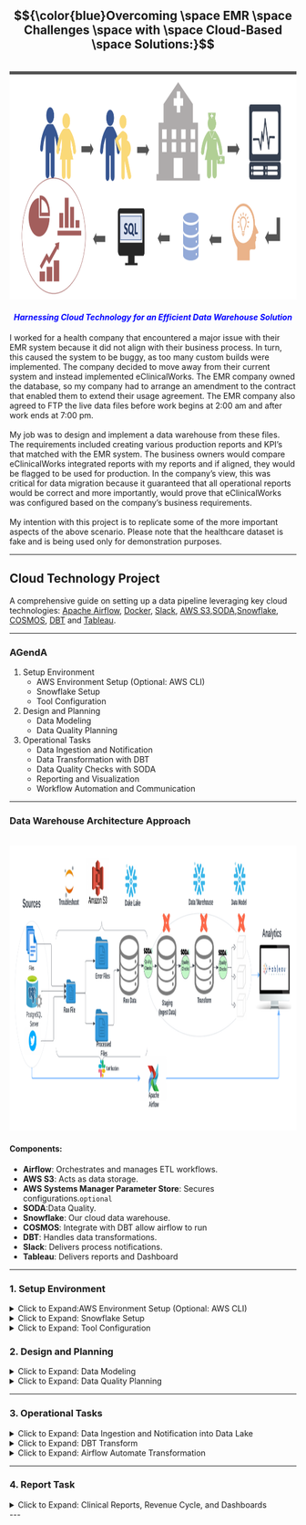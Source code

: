 <!-- ABOUT THE PROJECT -->



## <center>$${\color{blue}Overcoming \space EMR \space Challenges \space with \space Cloud-Based \space Solutions:}$$</center>
<br>
<img src="images/main.png" alt="header" style="width: 900px; height: 400px;"><br>

#### <font color="blue"><em><center>Harnessing Cloud Technology for an Efficient Data Warehouse Solution</em></center></font>
I worked for a health company that encountered a major issue with their EMR system because it did not align with their business process. In turn, this caused the system to be buggy, as too many custom builds were implemented. The company decided to move away from their current system and instead implemented eClinicalWorks. The EMR company owned the database, so my company had to arrange an amendment to the contract that enabled them to extend their usage agreement. The EMR company also agreed to FTP the live data files before work begins at 2:00 am and after work ends at 7:00 pm.
<br><br>
My job was to design and implement a data warehouse from these files. The requirements included creating various production reports and KPI’s that matched with the EMR system. The business owners would compare eClinicalWorks integrated reports with my reports and if aligned, they would be flagged to be used for production. In the company’s view, this was critical for data migration because it guaranteed that all operational reports would be correct and more importantly, would prove that eClinicalWorks was configured based on the company’s business requirements.
<br><br>
My intention with this project is to replicate some of the more important aspects of the above scenario. Please note that the healthcare dataset is fake and is being used only for demonstration purposes.

---------------------------------------------------------------------------------------------------------------------


## Cloud Technology Project

A comprehensive guide on setting up a data pipeline leveraging key cloud technologies: 
[Apache Airflow](https://airflow.apache.org/), [Docker](https://www.docker.com/), [Slack](https://slack.com/), [AWS S3](https://aws.amazon.com/),[SODA](https://www.soda.com/),[Snowflake](https://www.snowflake.com/en/), [COSMOS](https://www.astronomer.io/cosmos/), [DBT](https://www.getdbt.com/) and [Tableau](https://www.tableau.com/).

---
### AGendA
1. Setup Environment
	- AWS Environment Setup (Optional: AWS CLI)
	- Snowflake Setup
	- Tool Configuration
2. Design and Planning
	- Data Modeling
	- Data Quality Planning
3. Operational Tasks
	- Data Ingestion and Notification
	- Data Transformation with DBT
	- Data Quality Checks with SODA
	- Reporting and Visualization
	- Workflow Automation and Communication
 
  
--- 

### Data Warehouse Architecture Approach
<br>
<img src="images/ModernDataWarehouse2.png" alt="header" style="width: 1110px; height: 500px;">

#### Components:

- **Airflow**: Orchestrates and manages ETL workflows.
- **AWS S3**: Acts as data storage.
- **AWS Systems Manager Parameter Store**: Secures configurations.`optional`
- **SODA**:Data Quality.
- **Snowflake**: Our cloud data warehouse.
- **COSMOS**: Integrate with DBT allow airflow to run
- **DBT**: Handles data transformations.
- **Slack**: Delivers process notifications.
- **Tableau**: Delivers reports and Dashboard


---

### 1. Setup Environment

<details>
<summary>Click to Expand:AWS Environment Setup (Optional: AWS CLI)</summary>

#### 1. Basic Environment Configuration:

   - **S3 Bucket**: 
     ```shell
     aws s3api create-bucket --bucket YOUR_BUCKET_NAME --region YOUR_REGION
     ```

   - **IAM User 'testjay'**:
     ```shell
     aws iam create-user --user-name testjay
     ```

   - **S3 Bucket Policy**:
     ```shell
     aws iam list-policies
     aws iam attach-user-policy --user-name jay --policy-arn YOUR_BUCKET_POLICY_ARN
     ```

   - **IAM Role 'developer'**:
     ```shell
     aws iam create-role --role-name developer --assume-role-policy-document '{"Version": "2012-10-17","Statement": [{"Effect": "Allow","Principal": {"Service": "ec2.amazonaws.com"},"Action": "sts:AssumeRole"}]}'
     ```

   - **SSM Policy for Role**:
     ```shell
     aws iam list-policies
     aws iam attach-role-policy --role-name developer --policy-arn YOUR_SSM_POLICY_ARN
     ```

   - **Associate Role to User**:
     ```shell
     aws iam put-user-policy --user-name jay --policy-name AssumeDeveloperRole --policy-document '{"Version": "2012-10-17","Statement": [{"Effect": "Allow","Action": "sts:AssumeRole","Resource": "arn:aws:iam::YOUR-AWS-ACCOUNT-ID:role/developer"}]}'
     ```

#### 2. EMR Full Access for S3:

   - **Bucket Policy**:
     ```json
     {
        "Version": "2012-10-17",
        "Statement": [
            {
                "Effect": "Allow",
                "Principal": {
                    "Service": "elasticmapreduce.amazonaws.com"
                },
                "Action": "s3:*",
                "Resource": "arn:aws:s3:::YOUR_BUCKET_NAME/*"
            }
        ]
     }
     ```

   - **Apply Policy**:
     ```shell
     aws s3api put-bucket-policy --bucket YOUR_BUCKET_NAME --policy file://path/to/your/emr-policy.json
     ```

#### 3. AWS Systems Manager Parameter Store:

   - **Parameter Setup**:
     ```shell
     aws ssm put-parameter --name "SnowflakeUsername" --type "String" --value "YourUsername"
     aws ssm put-parameter --name "SnowflakePassword" --type "SecureString" --value "YourPassword"
     aws ssm put-parameter --name "SnowflakeAccount" --type "String" --value "YourAccount"
     aws ssm put-parameter --name "SnowflakeRole" --type "String" --value "YourRole"

</details>

<details>
<summary>Click to Expand: Snowflake Setup</summary>

#### 1. Starting with Snowflake

   - Snowflake offers a cloud-native data platform.
      - [Register on Snowflake](https://www.snowflake.com/)
      - Choose 'Start for Free' or 'Get Started'.
      - Complete the registration.
      - Use credentials to access Snowflake's UI.

#### 2. Structure Configuration

   - **Data Warehouse**:
     ```sql
     CREATE WAREHOUSE IF NOT EXISTS my_warehouse 
        WITH WAREHOUSE_SIZE = 'XSMALL' 
        AUTO_SUSPend = 60 
        AUTO_REsumE = TRUE 
        INITIALLY_SUSPendED = TRUE;
     ```

   - **Database**:
     ```sql
     CREATE DATABASE IF NOT EXISTS my_database;
     ```

   - **Roles and Users**:
     ```sql
     -- Role Creation
     CREATE ROLE IF NOT EXISTS my_role;
     
     -- User Creation
     CREATE USER IF NOT EXISTS jay 
        PASSWORD = '<YourSecurePassword>' 
        DEFAULT_ROLE = my_role
        MUST_CHANGE_PASSWORD = FALSE;
     ```

	 - **Show grants for a specific user on databases**: This command confirm what privilages you have
	 SHOW GRANTS TO USER USERS;

	 SHOW GRANTS TO ROLE ;

  - **Create Stage***
 	```sql
	 	// Step 1
	 	USE ROLE YOUR ROLE NAME;
	
	 	// Step 2 create external stage
	 	CREATE SCHEMA IF NOT EXISTS YOUR_MANAGE_DATABASE.SCHEMA;

	 	// Step 3
	 	CREATE OR REPLACE STAGE YOUR_MANAGE_DATABASE.SCHEMA.STAGE_NAME
	     	URL='s3://snowflake-emr/raw_files'
	     	CREDENTIALS=(AWS_KEY_ID='YOUR ID' AWS_SECRET_KEY='YOUR SECRET');

	 	   // view stage
	 	  DESC STAGE YOUR_MANAGE_DATABASE.SCHEMA.stage_name;

	 	 LIST @YOUR_MANAGE_DATABASE.SCHEMA.stage_name;


	 	// create file format
	 	CREATE OR REPLACE FILE FORMAT YOUR_MANAGE_DATABASE.SCHEMA.my_csv_format
	   	TYPE = 'CSV'
	   	FIELD_DELIMITER = ','
	   	SKIP_HEADER = 1
	   	FIELD_OPTIONALLY_ENCLOSED_BY = '"'
	   	NULL_IF = ('NULL', 'null')
	   	EMPTY_FIELD_AS_NULL = TRUE
	   	TRIM_SPACE = TRUE
	   	ERROR_ON_COLUMN_COUNT_MISMATCH = FALSE
	   	ESCAPE = 'NONE'
	   	ESCAPE_UNENCLOSED_FIELD = '\\';

	 	SHOW FILE FORMATS IN SCHEMA YOUR_MANAGE_DATABASE.SCHEMA;
	 	SHOW GRANTS ON FILE FORMAT YOUR_MANAGE_DATABASE.SCHEMA.my_csv_format;


	 	SHOW FILE FORMATS;


	 	COPY INTO HEALTHCARE_RAW.DATA_RAW.RAW_LOCATION
	 	FROM '@YOUR_MANAGE_DATABASE.SCHEMA.stage_name/raw_Location.csv'
	 	FILE_FORMAT = (FORMAT_NAME = 'MANAGE_DB.EXTERNAL_STAGES.MY_CSV_FORMAT');
	```
	 

#### 3. Organize Data

   - **Schemas**:
     ```sql
     USE DATABASE my_database;
     CREATE SCHEMA IF NOT EXISTS chart;
     CREATE SCHEMA IF NOT EXISTS register;
     CREATE SCHEMA IF NOT EXISTS billing;
     ```

   - **Tables**:
     ```sql
     -- Chart Schema
     CREATE TABLE IF NOT EXISTS chart.code (
        id INT AUTOINCREMENT PRIMARY KEY
     );

     -- Register Schema
     CREATE TABLE IF NOT EXISTS register.users (
        id INT AUTOINCREMENT PRIMARY KEY,
        name STRING,
        email STRING UNIQUE
     );
     ```

#### 4. Permissions

   - **Assign Roles and Grant Privileges**:
     ```sql
     GRANT ROLE my_role TO USER jay;
     GRANT USAGE ON DATABASE my_database TO ROLE my_role;
     GRANT USAGE ON WAREHOUSE my_warehouse TO ROLE my_role;
     GRANT USAGE ON SCHEMA chart TO ROLE my_role;
     GRANT SELECT, INSERT, UPDATE, DELETE ON ALL TABLES IN SCHEMA chart TO ROLE my_role;
     ```

**Note**: Replace placeholders (like `<YourSecurePassword>`) with actual values.

</details>

<details>
<summary>Click to Expand: Tool Configuration</summary>

#### 1. Airflow (Astro)

- **Overview** In This project I am Installing Apache Airflow using the Astronomer CLI (Astro CLI) on Docker in a Mac environment. Before proceeding, ensure Docker Desktop is installed on your Mac. If it's not installed, download it from [Docker Hub](https://hub.docker.com/) and follow the installation instructions.

   - **Step 1: Install the Astro CLI**: The Astro CLI is a command-line tool that makes it easier to run Airflow on your machine. To install the Astro CLI, open your terminal and run the following command:
     ```sql
	 curl -sSL https://install.astronomer.io | sudo bash -s -- v0.25.0
     ```	

   - **Step 2: Initialize an Airflow Project**:Once the Astro CLI is installed, create a new directory for your Airflow project and navigate into it:
     ```sql
	 mkdir your-airflow-project && cd your-airflow-project
     ```	
   - Initialize a new Airflow project using the Astro CLI:This command generates a new Airflow project with a sample DAG file and the necessary configuration files.
     ```sql
	 astro dev init  
     ```	
   - **Step 3: Start Airflow**: This command starts Airflow within a Docker container. It might take a few minutes to pull the required Docker images and start the containers.
     ```sql
	 astro dev start
     ```	
   - **Step 4: Access the Airflow Web Interface**: Once Airflow is running, you can access the Airflow web interface by opening a web browser and navigating to
     ```sql
	 http://localhost:8080/

     ```
	 - Airflow Credential: When you initialize Apache Airflow using the Astronomer CLI (Astro CLI) in a local Docker environment, it automatically configures Airflow with default credentials for you to use when accessing the Airflow web UI. As of Airflow 2.x, the default username and password set by the Astronomer CLI are:U
	 	- Username:`admin` Password `admin`
		- Changing default credentials is a good practise, especially in a production environment.Here's how you can change the default credentials: first -> `astro dev stop`
			1. Locate the `docker-compose.yml` File: This file is in the root of your Airflow project directory created by the `astro dev init` command.
			2. Edit the Environment Variables: Open `docker-compose.yml` in a text editor and look for the environment variables under the `airflow-webserver` service. You'll add or modify the `_AIRFLOW_WWW_USER_USERNAME` and `_AIRFLOW_WWW_USER_PASSWORD` environment variables to set a new username and password.
			```sql
			environment:
			  - AIRFLOW__CORE__EXECUTOR=LocalExecutor
			  - AIRFLOW__WEBSERVER__SECRET_KEY=secret_key
			  - AIRFLOW__WEBSERVER__BASE_URL=http://localhost:8080
			  - _AIRFLOW_WWW_USER_USERNAME=your_new_username
			  - _AIRFLOW_WWW_USER_PASSWORD=your_new_password
			```
			3. Then `astro dev start`**Log in Using New Credentials**: Now, you can use the new username and password you set to log into the Airflow web UI.

#### 2. airflow_setting:

- **Overview**:  Automate your Airflow configuration to avoid repetitive setup tasks each time Airflow is initiated. This approach enables configuring Airflow Connections, Pools, and Variables all in one place, specifically tailored for local development environments.
- **Variables to consider**
  - AWS login credentials
  - Snowflake login credentials
  - Slack connection details
  - S3 bucket specifics (name, key, prefix, processed, error paths)
  - Snowflake configurations (tables, schema, databases, stage)
  - Slack notifications (channel, token)
  - Local file path for datasets

- **Configuration in `airflow_setting.yaml`**: This YAML snippet defines essential Airflow configurations for seamless integration with AWS, Snowflake, and Slack, alongside managing S3 buckets and local datasets. Note: Ensure sensitive information like login credentials is securely managed and not hard-coded.

    ```python
      airflow:
        connections:
          - conn_id: aws_default
            conn_type: aws
            login: <aws_access_key_id>
            password: <aws_secret_access_key>
            extra:
              region_name: us-east-1
      
          - conn_id: snowflake_default
            conn_type: snowflake
            login: <your_snowflake_username>
            password: <your_snowflake_password>
            schema: DATA_RAW
            extra:
              account: <your_snowflake_account>
              warehouse: <your_snowflake_warehouse>
              database: <your_snowflake_database>
              role: <your_snowflake_role>
              region: us-east-1
      
          - conn_id: slack_default
            conn_type: slack
            password: <your_slack_bot_token>
      
        variables:
          # Snowflake and S3 configurations
          - variable_name: S3_BUCKET
            variable_value: "your_s3_bucket_name"
      
          # Additional configurations...
      
          # Slack notifications
          - variable_name: SLACK_CHANNEL
            variable_value: "#your_slack_channel"
      
          # Local dataset configurations
          - variable_name: LOCAL_DIRECTORY
            variable_value: "/path/to/your/local/dataset/"
    ```


#### 3. Dockerfile Configuration:

- **Overview**: Customize the Dockerfile to include necessary installations for your Airflow environment.
- **Dockerfile Content**: This Dockerfile extends the Astronomer Astro Runtime image, incorporating additional packages and tools required for your workflows, such as AWS CLI, specific Airflow providers, and the Slack SDK.

    ```python
        FROM quay.io/astronomer/astro-runtime:10.4.0

        USER root
        
        # Install AWS CLI
        RUN apt-get update && \
            apt-get install -y awscli && \
            rm -rf /var/lib/apt/lists/*
        
        USER astro
        
        # Install Airflow providers and the Slack SDK
        RUN pip install --no-cache-dir apache-airflow-providers-slack apache-airflow-providers-amazon==8.11.0 slack_sdk
        
        # Configure environment variables for sensitive information
        ENV AIRFLOW__CORE__ENABLE_XCOM_PICKLING=True
        
        # Additional configuration...
    ```

#### 4. Requirements :

- **Overview**: Define additional dependencies and packages required for your Airflow setup.
    ```python
      # Astro Runtime includes the following pre-installed providers packages: https://docs.astronomer.io/astro/runtime-image-architecture#provider-packages
      astro-sdk-python[amazon, snowflake] >= 1.1.0
      astronomer-cosmos[dbt.snowflake]
      apache-airflow-providers-snowflake==4.4.0
      soda-core-snowflake==3.2.1
      protobuf==3.20.0
    ```


#### 5. Slack

   - **Slack**: To use the `SlackAPIPostOperator` in Apache Airflow for sending notifications to a Slack channel, you'll need to set up a Slack App, configure a Slack Connection in Airflow, and then use the operator in your DAG. Here's a step-by-step guide
   
   - **Step1: Create a Slack APP**
    1. Go to the Slack API: Navigate to Your Apps on the Slack API site and click "Create New App".
	2. Name Your App & Choose Workspace: Provide a name for your app and select the Slack workspace where you want to install the app.
	3. Permissions: In the "OAuth & Permissions" section, scroll down to "Scopes" and add the chat:write scope under "Bot Token Scopes". This permission allows your app to send messages as itself.
	4. Install App to Workspace: Click "Install App to Workspace" and authorize the permissions.
	5. Copy Bot User OAuth Token: After installing the app, you'll see a "Bot User OAuth Token" in the "OAuth & Permissions" page. Copy this token; you'll use it to configure the Airflow connection.
	
   - **Step 2: Configure a Slack Connection in Airflow**
    1. Airflow UI: Go to the Airflow web interface.
	2. Connections: Navigate to "Admin" > "Connections", and click on the "+" button to add a new connection.
	3. Connection Details:
		- Conn Id: Enter a unique identifier for this connection, such as slack_default.
		- Conn Type: Select "HTTP".
		- Host: Enter https://slack.com/api/chat.postMessage (Slack's method for sending messages).
		- Password: Paste the "Bot User OAuth Token" you copied earlier.
	4. Save: Click the "Save" button to create the connection
		
  

#### 6. DBT profile creation
- **DBT**:Installing dbt (data build tool) on a Mac and configuring it to work with Snowflake, especially within the context of an Astronomer project (`astro`), involves a few steps. Below is a comprehensive guide that includes installing dbt on your Mac, configuring it for Snowflake, and ensuring it runs within a Docker container managed by Astronomer's CLI tool when you execute astro dev start.


	- **Note**: DBT (Data Build Tool) provides a means to transform data inside your data warehouse. With it, analytics and data teams can produce reliable and structured data sets for analytics.

	   - **Step 1: Install dbt on Mac**: To get started with DBT, you first need to install it
	   
	   	 1. Install Homebrew (if not already installed): Open a terminal and run

	     ```shell
		  /bin/bash -c "$(curl -fsSL https://raw.githubusercontent.com/Homebrew/install/HEAD/install.sh)"
	     ```
		 2. `Install Python` (if not already installed or if you need a different version):It's recommended to use `pyenv` for managing multiple Python versions:
		 
		 ```shell
		 brew install pyenv
		 pyenv install 3.8.5
		 pyenv global 3.8.5
		 
		 ```
		 3. Install dbt: You can install dbt for Snowflake using pip. It’s a good practice to use a virtual environment
		 
		 ```shell
		 python -m venv dbt_env
		 source dbt_env/bin/activate
		 pip install dbt-snowflake
		 
		 ```
	  - **Step 2: Configure dbt for Snowflake**:
	   
	   	 1. Initialize a dbt Project: Navigate to your project directory and run
		 
		 ```shell
		 dbt init my_dbt_project
		 ```
		 2. Configure profiles.yml: dbt uses a file named profiles.yml for connection configurations. This file is typically located at ~/.dbt/. Edit this file to include your Snowflake credentials:
		 
		 ```shell
		 my_dbt_project:
		   target: dev
		   outputs:
		     dev:
		       type: snowflake
		       account: <your_snowflake_account>
		       user: <your_snowflake_user>
		       password: <your_snowflake_password>
		       role: <your_snowflake_role>
		       database: <your_snowflake_database>
		       warehouse: <your_snowflake_warehouse>
		       schema: <your_snowflake_schema>
		       threads: 1
		       client_session_keep_alive: False
		 
		 ```
	- **Step 3: Use dbt with Astronomer and Docker**:
	
		1. Modify the Dockerfile: Navigate to your Astronomer project directory. You will modify the `Dockerfile` to include the installation commands for dbt and Soda. If the Dockerfile does not exist, the `astro dev init` command should generate it.
	 
	 	```shell
			# Use the official Astronomer Inc. Airflow image as a parent image
			FROM astronomerinc/ap-airflow:2.1.0-buster-onbuild

			# Install soda and dbt in separate virtual environments
			RUN python -m venv soda_venv && . soda_venv/bin/activate && \
			    pip install soda-core-snowflake==3.2.1 soda-core-scientific==3.2.1 pendulum && deactivate

			# Assuming you want dbt in its own environment
			RUN python -m venv dbt_env && . dbt_env/bin/activate && \
			    pip install dbt-snowflake && deactivate
	 		
	 	```
	 2. Configure profiles.yml: dbt uses a file named profiles.yml for connection configurations. This file is typically located at ~/.dbt/. Edit this file to include your Snowflake credentials:
	 
	 ```shell
	 my_dbt_project:
	   target: dev
	   outputs:
	     dev:
	       type: snowflake
	       account: <your_snowflake_account>
	       user: <your_snowflake_user>
	       password: <your_snowflake_password>
	       role: <your_snowflake_role>
	       database: <your_snowflake_database>
	       warehouse: <your_snowflake_warehouse>
	       schema: <your_snowflake_schema>
	       threads: 1
	       client_session_keep_alive: False
	 
	 ```	 
		 
#### 7. SODA installation and configuration

  - **Command to list** : `ls include/soda/` and `ls include/soda/checks/`
     
      ```shell
        ls include/soda/
	__pycache__  check_function.py  check_transform.py  checks  config.py  configuration_bill.yml  configuration_chart.yml  configuration_register.yml  configuration_transform.yml
	
	ls include/soda/checks/
	bill_tables  chart_tables  register_tables  transform
	
	ls include/soda/checks/register_tables/
	raw_address.yml  raw_date.yml  raw_location.yml  raw_user.yml
    ```
  - **configuration_register.yml_** : `ls include/soda/` 
     
        ```shell
	      data_source healthcare_db:
	       type: snowflake
	       username: ${SNOWFLAKE_USER}
	       password: ${SNOWFLAKE_PASSWORD}
	       account: ${SNOWFLAKE_ACCOUNT}
	       database: RAW 
	       warehouse: your warehouse
	       connection_timeout: 240
	       role: your role
	       client_session_keep_alive: true
	       authenticator: snowflake
	       session_params:
	         QUERY_TAG: soda-queries
	         QUOTED_IDENTIFIERS_IGNORE_CASE: false
	       schema: REGISTER
	      data_source healthcare_dev:
	        type: snowflake
	        username: ${SNOWFLAKE_USER}
	        password: ${SNOWFLAKE_PASSWORD}
	        account: ${SNOWFLAKE_ACCOUNT}
	        database: DEV 
	        warehouse: your warehouse
	        connection_timeout: 240
	        role: your role
	        client_session_keep_alive: true
	        authenticator: snowflake
	        session_params:
	          QUERY_TAG: soda-queries
	          QUOTED_IDENTIFIERS_IGNORE_CASE: false
	        schema: your schema
	        soda_cloud:
	        host: cloud.us.soda.io
	        api_key_id: soda id
	        api_key_secret: soda secret
    ```
 - **raw_usser.yml** : `cat include/soda/checks/register_tables/`
    
     ```shell
	   checks for raw_user:
	     - schema:
	         fail:
	           when required column missing: [UIDPK, UID, UFNAME, ULNAME, EMAIL, GendER, AGE, USERTYPE, UPDATE_AT]
	           when wrong column type:
	             UIDPK: NUMBER
	             UID: NUMBER
	             UFNAME: VARCHAR
	             ULNAME: VARCHAR
	             EMAIL: VARCHAR
	             GendER: VARCHAR
	             AGE: NUMBER
	             USERTYPE: VARCHAR
	             UPDATE_AT: TIMESTAMP_NTZ
				 ```
#### 8. Cosmos setup within Airflow: include/dbt/dbt_health/cosmos_config.py

- **cosmos_config**:
	```sql
	from cosmos.config import ProfileConfig, ProjectConfig
	from pathlib import Path
	DBT_CONFIG = ProfileConfig(
	profile_name='dbt_health',
	target_name='dev',
	profiles_yml_filepath=Path('/usr/local/airflow/include/dbt/dbt_health/profiles.yml')
	)
	DBT_PROJECT_CONFIG = ProjectConfig(
	dbt_project_path='/usr/local/airflow/include/dbt/dbt_health')

</details>

### 2. Design and Planning

<details>
<summary>Click to Expand: Data Modeling</summary>

- **Demonstrate Data Archetecture**
<br>
<img src="images/DataModeling.png" alt="header" style="width: 1100px; height: 500px;"><br>

---

</details>
<details>
<summary>Click to Expand: Data Quality Planning</summary>



#### 1. Data Quality (SodaCL) 


**Note**: Along with `data quality check` we should implement data observability. `Barr Moses CEO and CO-founder of Monte Carlo` coined "[Data observability](https://www.montecarlodata.com/blog-what-is-data-observability/)." She explaind that Data observability provides full visibility into the health of your data AND data systems so you are the first to know when the data is wrong, what broke, and how to fix it.
- **The five pillars of data observability:** 
  - Freshness
  - Quality 
  - Volume 
  - Schema
  - Lineage
    
#### 2. Data Quality Checks

 - **1) Null Values Tests**: These checks ensure that essential columns do not contain null values. For the `dim_provider` table, it's crucial that primary key, NPI, first and last names, specialty, and email don't have nulls as they are essential for identifying and contacting the provider.
   ```shell
    checks for dim_provider:
      - missing_count(PROVIDER_PK) = 0
      - missing_count(PROVIDER_NPI) = 0
      - missing_count(FIRST_NAME) = 0
      - missing_count(LAST_NAME) = 0
      - missing_count(PROVIDER_SPECIALTY) = 0
      - missing_count(EMAIL) = 0
   ```
 - **2) Volume Tests**: Volume tests ensure the table contains a reasonable number of records, which can indicate whether the data loading process worked correctly.
     ```shell
      checks for dim_provider:
        - row_count between 100 and 10000
     ```
 - **3) Numeric Distribution Tests**: These tests can validate that numeric columns like `AGE` have values within expected ranges and distributions.
     ```shell
      checks for dim_provider:
        - invalid_percent(AGE) < 5%:
            valid min: 25
            valid max: 100
     ```
 - **4) Uniqueness Tests**: Uniqueness tests verify that columns that should be unique, such as `PROVIDER_NPI` and `EMAIL`, do not have duplicate values.
     ```shell
      checks for dim_provider:
        - duplicate_count(PROVIDER_NPI) = 0
        - duplicate_count(EMAIL) = 0
     ```     
- **5) Referential Integrity Test**: These tests ensure that values in a column match values in a column in another table, for example, ensuring that the `PROVIDER_SPECIALTY` exists in a `dim_specialty` table.
   ```shell
    checks for dim_provider:
      - duplicate_count(PROVIDER_NPI) = 0
      - duplicate_count(EMAIL) = 0
   ```

- **6) Freshness Checks**: Freshness checks are useful for tables that are expected to be updated regularly. If your table includes a timestamp column (not shown in your schema), you could implement a check like:
    ```shell
      checks for dim_provider:
        - freshness (LAST_UPDATE_TIMESTAMP) < 2d
    ``` 

</details>



---

### 3. Operational Tasks



<details>
 <summary>Click to Expand: Data Ingestion and Notification into Data Lake </summary>
 
#### Utilizing AWS S3 for data storage, Airflow for workflow automation, and Slack for notifications.

   - **Sources**: ingest data into `raw_files` folder (S3 buckets) and issue an `alert`.
     - **Folder Management and Notification**:
       - errors: error files stored in the `error_folder` with a `Slack alert`.
       - processed: processed data is ingested into snowflake with a`Slack alert`
  
   - Command to list S3 folders: `aws s3 ls s3://snowflake-emr`
     
       ```shell
         PRE error_files/
         PRE processed/
         PRE raw_files/
     ```
##### a. Naming Conventions:
  
   - Timestamps are used for file naming:
  
       ```python
         timestamp_str = datetime.now().strftime('%Y%m%d%H%M%S')
       ```
##### a. Slack Notifications:
  
   - Slack webhook integration for notifications on success or failure: **Please ensure you've taken care of the security considerations (like not hardcoding AWS access keys or Slack Webhook URLs) when using these scripts in a real-world scenario. Use environment variables or secrets management tools instead**
  
       ```python
         SLACK_WEBHOOK_URL = 'https://hooks.slack.com/services/XXXXXXXXX/XXXXXXXXX/XXXXXXXXXXXXXX'  # Replace with your webhook URL
    
         def send_slack_message(message):
             #... [rest of the code]
       ```
       <br>
       <img src="images/slack.png" alt="header" style="width: 1110px; height: 500px;">
	   
##### Aiflow(Astro) dag
	
- **Overview**: The DAG defined in your script, `load_file_s3_etl`, is designed to automate the process of uploading CSV files from a local directory to an Amazon S3 bucket, notify a Slack channel about the upload status, and subsequently trigger another DAG for processing the uploaded data. It's structured to run daily without catching up on past executions. Here's an overview of its components and workflow:
- **Configuration**
	- Utilizes Airflow's Variable feature to dynamically set the S3 connection ID, bucket name, key, local directory, and Slack channel.
	- Employs Amazon AWS S3 and Slack providers for interactions with S3 and Slack, respectively.
    ```python
    from airflow.decorators import dag, task
	from datetime import datetime
	from airflow.providers.amazon.aws.hooks.s3 import S3Hook
	from airflow.providers.amazon.aws.sensors.s3 import S3KeySensor
	from airflow.providers.slack.operators.slack import SlackAPIPostOperator
	from airflow.operators.dagrun_operator import TriggerDagRunOperator  # Added import
	from airflow.models import Variable
	import glob
	import os
	import logging

	# Configuration variables
	S3_CONN_ID = 'aws_default'
	S3_BUCKET = Variable.get('S3_BUCKET')
	S3_KEY = Variable.get('S3_KEY').rstrip('*.csv')
	LOCAL_DIRECTORY = Variable.get('LOCAL_DIRECTORY')
	SLACK_CHANNEL = Variable.get('SLACK_CHANNEL')  # Ensure this is set in Airflow Variables
	
	@dag(start_date=datetime(2023, 1, 1), schedule_interval='@daily', catchup=False, tags=['s3', 'slack'])
	def load_file_s3_etl():
	    @task
	    def upload_csv_files_to_s3(bucket: str, key: str, local_directory: str, aws_conn_id: str):
	        s3_hook = S3Hook(aws_conn_id=aws_conn_id)
	        uploaded_files_info = []
	        for filepath in glob.glob(os.path.join(local_directory, '*.csv')):
	            if not os.path.exists(filepath):
	                logging.error(f"File not found: {filepath}")
	                continue
	            filename = os.path.basename(filepath)
	            dest_key = os.path.join(key, filename)
	            s3_hook.load_file(filename=filepath, key=dest_key, bucket_name=bucket, replace=True)
	            file_size = os.path.getsize(filepath)
	            uploaded_files_info.append({'filename': filename, 'size': file_size})
	            os.remove(filepath)
	        return uploaded_files_info
	
	    @task
	    def notify_slack(uploaded_files_info):
	        if uploaded_files_info:
	            message = "Files successfully uploaded to S3:\n"
	            message += "\n".join([f"{file_info['filename']} (Size: {file_info['size']} bytes)" for file_info in uploaded_files_info])
	        else:
	            message = "No new files were uploaded to S3."
	        
	        SlackAPIPostOperator(
	                task_id="notify_slack",
	                channel=SLACK_CHANNEL,
	                text=message,
	                slack_conn_id="slack_default"  # Ensure this Slack connection is configured in Airflow
	            ).execute({})
	
	    
	    trigger_ingest_snowflake = TriggerDagRunOperator(
	    task_id="trigger_ingest_snowflake",
	    trigger_dag_id="dynamic_s3_to_snowflake_etl",
	    execution_date='{{ ds }}',  # Set the execution date explicitly
	    conf={"some_key": "some_value"},  # Any additional configuration
	    reset_dag_run=True,  # Optional: based on your need
	    wait_for_completion=True,  # Optional: based on your need
	    poke_interval=60,  # Optional: default is 60 seconds
	    allowed_states=['success'],  # Optional: default is ['success']
	    failed_states=['failed'],  # Optional
	    deferrable=False,  # Optional: based on your need
	)
	
	
	    uploaded_files_info = upload_csv_files_to_s3(S3_BUCKET, S3_KEY, LOCAL_DIRECTORY, S3_CONN_ID)
	    notify_slack_result = notify_slack(uploaded_files_info)
	    
	    notify_slack_result >> trigger_ingest_snowflake
	
	etl_dag = load_file_s3_etl()
    ```
	
    <br>
    <img src="images/load_s3.png" alt="header" style="width: 1110px; height: 500px;">
	
    #### Task
	1. `upload_csv_files_to_s3`:
	   - Scans a specified local directory for CSV files.
	   - Uploads each found CSV file to a specified S3 bucket and key location, replacing the file if it already exists.
	   - Records information about the uploaded files, such as their names and sizes, then deletes the local copies of these files.
	   - Returns a list of dictionaries, each containing information about an uploaded file.
	2. `notify_slack`:
	   - Takes the list of uploaded file information as input.
	   - If files were uploaded, constructs a message listing the names and sizes of the uploaded files.
	   - If no files were uploaded, prepares a message indicating that no new files were uploaded.
	   - Sends the prepared message to a specified Slack channel using the `SlackAPIPostOperator`.
	3. `trigger_ingest_snowflake`:
	   - Configured to trigger another DAG, presumably for processing the uploaded files in Snowflake, upon successful completion of the `notify_slack task`.
	   - Allows for additional configuration via the conf parameter, and offers options to reset the DAG run, wait for completion, and specify poke intervals and allowed/failed states for more controlled execution flow.

   #### Workflow
  	- The DAG starts with the `upload_csv_files_to_s3` task to upload CSV files from the local directory to S3.
  	- Next, the `notify_slack` task executes, sending a notification to Slack about the status of the upload.
  	- Finally, if the notification task succeeds, the trigger_ingest_snowflake task is executed to trigger another DAG for further processing, demonstrating a linear sequence of task dependencies.	  

   #### Features
  	- The DAG includes modern Airflow features, such as the use of the `@dag` and `@task` decorators for simplified DAG and task definitions.
  	- It showcases interaction with external systems (S3 and Slack) and the chaining of workflows via DAG triggering, making it a practical example of a data pipeline that incorporates data uploading, notification, and further data processing steps.

- **Overview**: This DAG, `dynamic_s3_to_snowflake_etl`, is an advanced data pipeline designed for automating data flows from AWS S3 to Snowflake, and involves Slack for notifications. Let's review its tasks, workflow, and features:
  ```python
 
  	from datetime import datetime
	import pendulum
	from airflow.decorators import dag, task
	from airflow.models import Variable
	from airflow.providers.amazon.aws.hooks.s3 import S3Hook
	from airflow.providers.snowflake.hooks.snowflake import SnowflakeHook
	from airflow.operators.python import get_current_context
	
	from slack_sdk import WebClient
	from slack_sdk.errors import SlackApiError
	from airflow.operators.python import PythonOperator
	import json
	import logging
	from airflow.providers.amazon.aws.sensors.s3 import S3KeySensor
	
	# Configuration variables
	S3_BUCKET = Variable.get("S3_BUCKET")
	SNOWFLAKE_CONN_ID = "snowflake_default"
	SLACK_TOKEN = Variable.get("SLACK_TOKEN")
	SLACK_CHANNEL = Variable.get("SLACK_CHANNEL")
	SNOWFLAKE_STAGE_FULL_PATH = Variable.get("STAGE_NAME")
	SNOWFLAKE_TABLES = json.loads(Variable.get("SNOWFLAKE_TABLES", "[]"))
	S3_PREFIX = "raw_files/"
	S3_PROCESSED = "processed/"
	S3_ERROR = "error_files/"
	
	default_args = {
	    "owner": "airflow",
	    "depends_on_past": False,
	    "start_date": datetime(2021, 1, 1),
	}
	
	
	@dag(schedule="@daily", default_args=default_args, catchup=False, tags=["snowflake", "slack"])
	def dynamic_s3_to_snowflake_etl():
	    
	    is_file_available = S3KeySensor(
	        task_id='check_s3_for_file',
	        bucket_key=S3_PREFIX + '*.csv',  # Adjust the pattern to match your file naming
	        bucket_name=S3_BUCKET,
	        wildcard_match=True,
	        aws_conn_id='aws_default',
	    )
	
	
	    @task
	    def list_s3_files():
	        """List files in the specified S3 bucket and prefix."""
	        s3_hook = S3Hook(aws_conn_id="aws_default")
	        return s3_hook.list_keys(bucket_name=S3_BUCKET, prefix=S3_PREFIX)
	
	    @task
	    def load_to_snowflake(key: str) -> dict:
	        """Load a file to Snowflake, returning the file name and load status."""
	        file_name = key.split('/')[-1].split('.')[0].upper()  # Extract file name and convert to uppercase
	        if file_name in [table.upper() for table in SNOWFLAKE_TABLES]:
	            try:
	                hook = SnowflakeHook(snowflake_conn_id=SNOWFLAKE_CONN_ID)
	                copy_sql = f"""
	                    COPY INTO {file_name}
	                    FROM '@{SNOWFLAKE_STAGE_FULL_PATH}/{key.split('/')[-1]}'
	                    FILE_FORMAT = (FORMAT_NAME = 'MANAGE_DB.EXTERNAL_STAGES.MY_CSV_FORMAT');
	                """
	                hook.run(copy_sql, autocommit=True)
	                return {"file_name": file_name, "status": "SUCCESS"}
	            except Exception as e:
	                logging.error(f"Failed to load file {file_name} into Snowflake: {str(e)}")
	                return {"file_name": file_name, "status": "FAILURE"}
	        else:
	            return {"file_name": file_name, "status": "SKIPPED"}
	
	
	
	    @task
	    def notify_and_move_file(file_result: dict):
	        context = get_current_context()
	        execution_date = context['data_interval_start']  # Adjust based on your Airflow version
	        execution_date = pendulum.instance(execution_date)  # Ensure execution_date is a pendulum instance
	
	        file_name, status = file_result["file_name"], file_result["status"].lower()
	        s3_hook = S3Hook(aws_conn_id="aws_default")
	
	        # List files in the S3_PREFIX directory
	        all_files = s3_hook.list_keys(bucket_name=S3_BUCKET, prefix=S3_PREFIX)
	        # Find the exact filename by case-insensitive match
	        exact_filename = next((f for f in all_files if f.lower() == f"{S3_PREFIX}{file_name}.csv".lower()), None)
	
	        if exact_filename:
	            # Construct paths and keys with the exact filename
	            source_key = exact_filename
	            date_suffix = execution_date.strftime('%Y-%m-%d') + "/"
	            processed_path = f"{S3_PROCESSED}{date_suffix}{exact_filename.split('/')[-1]}"
	            error_path = f"{S3_ERROR}{date_suffix}{exact_filename.split('/')[-1]}"
	            destination_key = processed_path if status == "success" else error_path
	
	            # Attempt to move file
	            logging.info(f"Attempting to move file from {source_key} to {destination_key}")
	            try:
	                s3_hook.copy_object(source_bucket_key=source_key, dest_bucket_key=destination_key, source_bucket_name=S3_BUCKET, dest_bucket_name=S3_BUCKET)
	                s3_hook.delete_objects(bucket=S3_BUCKET, keys=[source_key])
	                logging.info(f"Moved {source_key} to {destination_key}")
	            except Exception as e:
	                logging.error(f"Failed to move file: {e}")
	
	            # Send notification to Slack
	            message = "successfully processed and moved to the processed folder." if status == "success" else "failed to load and moved to the error folder."
	            try:
	                client = WebClient(token=SLACK_TOKEN)
	                client.chat_postMessage(channel=SLACK_CHANNEL, text=f"File `{file_name}`: {message}")
	                logging.info(f"Notification sent to Slack for file {file_name}: {message}")
	            except SlackApiError as e:
	                logging.error(f"Failed to send message to Slack: {e.response['error']}")
	        else:
	            logging.error(f"Could not find exact file matching {file_name} in S3.")
	
	    # Define your DAG flow
	    s3_files = list_s3_files()
	    load_results = load_to_snowflake.expand(key=s3_files)
	    notify_and_move_files = notify_and_move_file.expand(file_result=load_results)
	    
	    is_file_available >> s3_files
	    
	
	dynamic_s3_to_snowflake_etl_dag = dynamic_s3_to_snowflake_etl()
  ```
  <br>
  <img src="images/snowflakeLoad.png" alt="header" style="width: 1110px; height: 500px;">
  
 #### Tasks:
  
   1. `check_s3_for_file (S3KeySensor)`: Monitors the S3 bucket for files matching a specific pattern, ensuring that the DAG proceeds only when the expected files are present. This sensor plays a crucial role in managing workflow execution based on data availability.
   2. `list_s3_files`: Lists all files in the specified S3 prefix, acting as the initial step to identify which files will be processed. This task is vital for dynamic file processing, accommodating varying numbers and names of files.
   3. `load_to_snowflake`: Processes each file from the list, attempting to load it into Snowflake. This task checks if the file name matches any table names specified in the Snowflake configuration, performs a COPY operation for matching files, and logs the outcome (SUCCESS, FAILURE, SKIPPED). This conditional loading is particularly useful for targeted data ingestion.
   4. `notify_and_move_file`: For each file processed, this task moves the file to a processed or error path based on the load outcome and sends a notification to Slack. It involves complex logic to accurately move files and report the status, showcasing the pipeline's ability to handle post-load management and communication.

 #### Workflow:
  
  - The DAG initiates by checking for the presence of files in S3.
  - Upon confirming file availability, it lists all files in the specified prefix.
  - For each file, the DAG attempts to load it into Snowflake, based on naming conventions that match Snowflake tables.
  - After attempting to load each file, it moves the file to an appropriate directory (processed or error) and notifies a Slack channel about the operation's result.

 #### Features:
 
  - **Dynamic File Handling**: The DAG is designed to dynamically handle multiple files, determining actions based on file names and processing outcomes. This flexibility is crucial for workflows dealing with variable data inputs.
  - **Integration with External Services**: Demonstrates robust integration with AWS S3 for data storage, Snowflake for data warehousing, and Slack for notifications, providing a comprehensive approach to data pipeline management.
  - **Error Handling and Notifications**: Includes sophisticated error handling mechanisms, such as moving files to an error directory and notifying team members via Slack, enhancing the pipeline's reliability and maintainability.
  - **Expandable Tasks**: Utilizes the .expand method for the `load_to_snowflake` and `notify_and_move_file` tasks, enabling parallel processing of multiple files. This feature optimizes performance and scalability.

</details>


<details>
<summary>Click to Expand: DBT Transform</summary>

####  Managing staging and transformation processes using DBT (SQL+Jinja) within the Airflow ecosystem, facilitated by Cosmos

- **Overview**: [dbt](https://www.astronomer.io/cosmos/) integrates seamlessly within the Airflow ecosystem to enable the efficient orchestration of dbt (data build tool) jobs via Airflow workflows. It allows users to schedule, monitor, and manage dbt tasks directly from Airflow, streamlining the data transformation process within their data pipelines.

- **Key Benefits**:
  - **Centralized Workflow Management**: Manage both dbt and Airflow tasks from a unified platform, enhancing coordination and visibility.
  - **Simplified Scheduling and Monitoring**: Utilize Airflow's scheduling capabilities to manage dbt runs, ensuring data models are updated timely.
  - **Error Handling and Alerts**: Benefit from Airflow's alerting mechanisms for prompt issue resolution in dbt runs.
  - **Scalability**: Meet growing data transformation needs with the scalable solutions provided by Cosmos and Airflow.
  - **Enhanced Collaboration**: Foster better collaboration across data teams by integrating dbt into Airflow workflows, facilitating seamless changes and insight sharing.



- **DBT Environment**: This is my docker environment for DBT

		```bash
		
		stro@cfabfee5ced1:/usr/local/airflow$ ls -la include/dbt/dbt_health/
		total 32
		drwxr-xr-x  3 astro astro  96 Nov 30 20:39 analyses
		-rw-r--r--  1 astro astro 391 Feb 27 03:58 cosmos_config.py
		drwxr-xr-x  3 astro astro  96 Feb 29 23:40 dbt_packages
		-rw-r--r--  1 astro astro 475 Feb 28 09:27 dbt_project.yml
		drwxr-xr-x  3 astro astro  96 Nov 30 21:00 logs
		drwxr-xr-x  5 astro astro 160 Feb 28 03:06 macros
		drwxr-xr-x  4 astro astro 128 Feb 25 19:18 models
		-rw-r--r--  1 astro astro 109 Feb 14 02:00 package-lock.yml
		-rw-r--r--  1 astro astro  75 Feb 14 02:00 packages.yml
		-rw-r--r--  1 astro astro 497 Dec  1 15:05 profiles.yml
		drwxr-xr-x  3 astro astro  96 Nov 30 20:39 seeds
		drwxr-xr-x  3 astro astro  96 Nov 30 20:39 snapshots
		drwxr-xr-x 10 astro astro 320 Nov 30 21:17 target
		drwxr-xr-x  3 astro astro  96 Nov 30 20:39 tests
		
- **DBT Folder Description**

	- `analyses`: Stores analytical SQL queries. While not directly used for generating models, these queries can be helpful for exploring the data or performing complex analyses that don't fit into the model/transform paradigm.

	- `cosmos_config.py`: Likely a custom Python configuration file related to using Cosmos with your dbt project. It might contain settings or parameters for integrating dbt runs within the Airflow environment via Cosmos.

	- `dbt_packages`: Contains dbt packages installed as dependencies for the project. These packages can include reusable models, macros, and tests that can be integrated into your dbt project.

	- `dbt_project.yml`: The main configuration file for a dbt project. It defines project-level configurations, including the version of dbt required, model configurations, and where to look for models, tests, and snapshots.

	- `logs`: Stores log files generated by dbt runs. These can be useful for debugging or auditing purposes.

	- `macros`: Contains custom macros written in Jinja. Macros are reusable pieces of code that can extend dbt's functionality or encapsulate logic for use in multiple models or tests.

	- `models`: This is where the SQL queries for transforming data are stored. Models define the transformations that turn raw data into the structured form used for analysis.

	- `package-lock.yml & packages.yml`: These files manage dbt package dependencies. packages.yml defines which packages your project depends on, while package-lock.yml locks the versions of these packages for consistent environments.

	- `profiles.yml`: Specifies how dbt connects to your data warehouse. This file contains the connection credentials and other necessary parameters.

	- `seeds`: Contains CSV files that dbt can load directly into the data warehouse. Seeds are useful for small reference data.

	- `snapshots`: Stores configurations for dbt snapshots, which capture the state of a dataset at a point in time and can track changes to records over time.

	- `target`: The directory where dbt stores the artifacts it generates during a run, including compiled SQL code and documentation.

	- `tests`: Contains custom data tests written in SQL. dbt tests are used to ensure the data in your models meets specified validation criteria.
	
- ***SQL+Jinja**: My docker DBT in local machine
- SQL

	```sql
	SELECT
		transaction_ar_fk,
         sum(case when trans_type == 'charge' then amount end)AS trans_charge_amount,
         sum(case when trans_type == 'payment' then amount end) AS trans_payment_ amount_,
         sum(case when trans_type == 'adjustment' then amount end)AS trans_adjustment_amount,
		 sum( amount) AS total_amount
	FROM int_transaction_detail
	GROUP BY 1
	```
- Jinja

	```sql
	{% set trans_types = ['gross_charge','payment','adjustment'] %}
	SELECT
		transaction_ar_fk,
		{% for trans_type in trans_types%}
         sum(case when trans_type == '{{trans_type}}' then amount end)AS {{payment_methon}}_amount
		 {%endfor%}
		 sum(amount) AS total_amount
	FROM int_transaction_detail
	GROUP BY 1
	```
- **Sourcs vs Models**
	
	| Concept    | FileType    													                | Jinja Function    |
	|------------|--------------------------------------------------------------------------|--------------------------|
	| Source     | Pointers to raw data tables already loaded in your database.             | .yml | {{source()}}
	| Model      | SQL scripts created in dbt that are compiled to build new tables/views.  | .sql | {{ref()}}          |
	
<br>
<img src="images/dbt_model.png" alt="header" style="width: 1100px; height: 500px;"><br>

---

</details>

<details>
<summary>Click to Expand: Airflow Automate Transformation </summary>


### DAG: healthcare_db

- **Airflow Dag**:This Airflow DAG, healthcare_db, is designed for a healthcare data pipeline, integrating various tasks like data quality checks with Soda, data transformation with dbt, and data movement within a Snowflake environment. It demonstrates a complex, yet well-structured, approach to managing healthcare data workflows. 


```python
from airflow.decorators import dag, task
from airflow.models import Variable
from datetime import datetime
from airflow.providers.snowflake.hooks.snowflake import SnowflakeHook
import logging
from typing import List
from airflow.models.baseoperator import chain

from include.soda.config import external_python_config, task_configs

from include.dbt.dbt_health.cosmos_config import DBT_PROJECT_CONFIG, DBT_CONFIG
from cosmos.airflow.task_group import DbtTaskGroup
from cosmos.constants import LoadMode
from cosmos.config import ProjectConfig, RenderConfig

SNOWFLAKE_CONN_ID = Variable.get("SNOWFLAKE_CONN_ID")


try:
	REGISTER_TABLES = Variable.get("REGISTER_TABLES", deserialize_json=True)
	logging.info(f"REGISTER_TABLES: {REGISTER_TABLES}")
	except KeyError as e:
		logging.error(f"Error retrieving variable: {e}")
	    # Depending on your use case, you might set a default value or raise an exception
	    # For example, setting REGISTER_TABLES to an empty list if not found
	    REGISTER_TABLES = []
    
try:
	CHART_TABLES = Variable.get("CHART_TABLES", deserialize_json=True)
	logging.info(f"CHART_TABLES: {CHART_TABLES}")
	except KeyError as e:
	    logging.error(f"Error retrieving variable: {e}")
	    # Depending on your use case, you might set a default value or raise an exception
	    # For example, setting CHART_TABLES to an empty list if not found
	    CHART_TABLES = []   

try:
	BILL_TABLES = Variable.get("BILL_TABLES", deserialize_json=True)
	logging.info(f"BILL_TABLES: {BILL_TABLES}")
	except KeyError as e:
	    logging.error(f"Error retrieving variable: {e}")
	    # Depending on your use case, you might set a default value or raise an exception
	    # For example, setting BILL_TABLES to an empty list if not found
	    BILL_TABLES = []

def create_dbt_task_group(group_id: str, select_paths: list) -> DbtTaskGroup:
	return DbtTaskGroup(
	        group_id=group_id,
	        project_config=DBT_PROJECT_CONFIG,
	        profile_config=DBT_CONFIG,
	        render_config=RenderConfig(
	            load_method=LoadMode.DBT_LS,
	            select=select_paths
	        )
	    )


@dag(start_date=datetime(2023, 1, 1), schedule=None, catchup=False, tags=['healthcare'])
	def healthcare_db():
	    # Define tasks for performing quality checks using Soda for different table types
	    for table_type, config in task_configs.items():
	        @task.external_python(**external_python_config, task_id=f'check_load_{table_type}')
	        def check_load(scan_name: str, config_suffix: str, checks_subpath: str):
	            """Perform quality checks using Soda based on table type."""
	            from include.soda.check_function import check
	            return check(scan_name, config_suffix, checks_subpath)
      
	        globals()[f'check_load_{table_type}'] = check_load(**config)

   
@task
def truncate_and_insert(schema: str, tables: list):
	 """
	 Truncate and insert data into specified schema and tables with error handling.
	 """
	 hook = SnowflakeHook(snowflake_conn_id=SNOWFLAKE_CONN_ID)
	 for table in tables:
	            try:
	                # Attempt to truncate table if exists
	                truncate_cmd = f"TRUNCATE TABLE IF EXISTS {schema}.{table};"
	                hook.run(truncate_cmd)
	                logging.info(f"Successfully truncated table: {schema}.{table}")
	            except Exception as e:
	                logging.error(f"Failed to truncate table {schema}.{table}: {str(e)}")

	            try:
	                # Attempt to insert data from PUBLIC schema to target schema
	                insert_cmd = f"INSERT INTO {schema}.{table} SELECT *,current_date() FROM data_raw.{table};"
	                hook.run(insert_cmd)
	                logging.info(f"Successfully inserted data into table: {schema}.{table}")
	            except Exception as e:
	                logging.error(f"Failed to insert data into table {schema}.{table}: {str(e)}")
                
                
@task.external_python(python='/usr/local/airflow/soda_venv/bin/python')
	    def check_transform(scan_name='check_transform', checks_subpath='transform'):
	        from include.soda.check_transform import inspector

	        return inspector(scan_name, checks_subpath)
    
	    check_transform = check_transform()

                

	    # DBT task groups for staging transformations
staging_register = create_dbt_task_group('stage_register', ['path:models/staging/register'])
staging_chart = create_dbt_task_group('stage_chart', ['path:models/staging/chart'])
staging_bill = create_dbt_task_group('stage_bill', ['path:models/staging/bill'])
    
	    # DBT task group for warehouse transformations
marts_warehouse = create_dbt_task_group('transform_warehouse', ['path:models/marts/warehouse'])
    
	    # Data movement tasks![Fileconfig](images/fileconfig.png)
move_data_register = truncate_and_insert(schema='register', tables=REGISTER_TABLES)
move_data_chart = truncate_and_insert(schema='chart', tables=CHART_TABLES)
move_data_bill = truncate_and_insert(schema='bill', tables=BILL_TABLES)
    
    
	    # Task dependencies for data movement and transformations using chain
chain(check_load_register, move_data_register, staging_register, check_transform, marts_warehouse)
chain(check_load_chart, move_data_chart, staging_chart, check_transform,  marts_warehouse)
chain(check_load_bill, move_data_bill, staging_bill, check_transform, marts_warehouse)

Instantiate the DAG
	    healthcare_db()

```	

#### Dag Graph pipeline: linage pipline
<br>
<img src="images/Dag_flow.png" alt="header" style="width: 1110px; height: 500px;">

#### Dag Graph pipeline: Stage Register 
<br>
<img src="images/Stage_register.png" alt="header" style="width: 1180px; height: 550px;">

#### Dag Graph pipeline: Data Models
<br>
<img src="images/Dag_datawarehouse.png" alt="header" style="width: 1150px; height: 550px;">


- **Tasks Overview**

	- `Quality Checks (Soda)`: Executes quality checks for different table types `(REGISTER_TABLES, CHART_TABLES, BILL_TABLES)` using Soda. It utilizes an external Python task to perform these checks based on predefined configurations.
	- `Truncate and Insert (Snowflake)`: For each specified schema and table list, this task truncates existing tables and inserts new data from a PUBLIC schema. It showcases error handling for both truncation and insertion operations.
	- `Check Transform (Soda)`: Performs additional transformation checks using Soda, specifically targeting the transformation processes to ensure data integrity post-transformation.
	- `DBT Task Groups for Staging Transformations`: Creates DBT task groups for staging transformations for register, chart, and bill data models. This modular approach allows for focused transformations within specific domains of the healthcare data model.
	- `DBT Task Group for Warehouse Transformations`: Similar to staging transformations, this task group focuses on transformations within the warehouse layer, preparing the data for analytical purposes.
	- `Data Movement Tasks`: These tasks move data for register, chart, and bill schemas by truncating existing tables and inserting new data. It's a critical step to refresh the data in preparation for transformation and analysis.

- **Features**

	- `Modular Task Groups`: Utilizes dbt task groups to modularly structure data transformations, improving maintainability and scalability.
	- `External Python Execution`: Employs external Python execution for Soda tasks, allowing for isolated environment management and dependency handling.
	- `Dynamic Task Creation`: Dynamically creates quality check tasks based on predefined configurations, demonstrating Airflow's flexibility in task management.
	- `Error Handling`: Implements robust error handling for data movement tasks, ensuring reliability and traceability of the data pipeline operations.
	- `Chain Dependencies`: Organizes task dependencies using chain for clarity and readability, streamlining the execution flow from quality checks to data movement and transformations.

</details>

---

### 4.  Report Task



<details>
<summary>Click to Expand: Clinical Reports, Revenue Cycle, and Dashboards </summary>

#### Clinical Report (DBT)
#### Revenue Cycle(Tableau)
#### Dashboard (Tableau)

</details>
---











